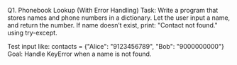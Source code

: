Q1. Phonebook Lookup (With Error Handling)
Task: Write a program that stores names and phone numbers in a dictionary.
Let the user input a name, and return the number.
If name doesn’t exist, print: "Contact not found." using try-except.

Test input like:
contacts = {"Alice": "9123456789", "Bob": "9000000000"}
Goal: Handle KeyError when a name is not found.